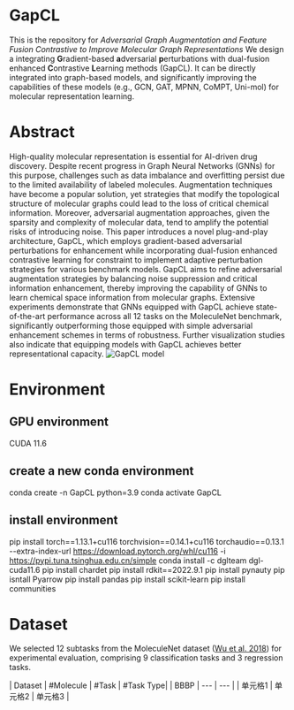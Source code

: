# GapCL
This is the repository for *Adversarial Graph Augmentation and Feature Fusion Contrastive to Improve Molecular Graph Representations*
We design  a integrating **G**radient-based **a**dversarial **p**erturbations with dual-fusion enhanced **C**ontrastive **L**earning methods (GapCL). It can be directly integrated into graph-based models, and significantly improving the capabilities of these models (e.g., GCN, GAT, MPNN, CoMPT, Uni-mol) for molecular representation learning.
# Abstract
High-quality molecular representation is essential for AI-driven drug discovery. Despite recent progress in Graph Neural Networks (GNNs) for this purpose, challenges such as data imbalance and overfitting persist due to the limited availability of labeled molecules. Augmentation techniques have become a popular solution, yet strategies that modify the topological structure of molecular graphs could lead to the loss of critical chemical information. Moreover, adversarial augmentation approaches, given the sparsity and complexity of molecular data, tend to amplify the potential risks of introducing noise. This paper introduces a novel plug-and-play architecture, GapCL, which employs gradient-based adversarial perturbations for enhancement while incorporating dual-fusion enhanced contrastive learning for constraint to implement adaptive perturbation strategies for various benchmark models. GapCL aims to refine adversarial augmentation strategies by balancing noise suppression and critical information enhancement, thereby improving the capability of GNNs to learn chemical space information from molecular graphs. Extensive experiments demonstrate that GNNs equipped with GapCL achieve state-of-the-art performance across all 12 tasks on the MoleculeNet benchmark, significantly outperforming those equipped with simple adversarial enhancement schemes in terms of robustness. Further visualization studies also indicate that equipping models with GapCL achieves better representational capacity.
![GapCL model](https://github.com/stjin-XMU/HGDrug/blob/main/GapCL.png)

# Environment
## GPU environment
CUDA 11.6

## create a new conda environment
conda create -n GapCL python=3.9
conda activate GapCL

## install environment
pip install torch==1.13.1+cu116 torchvision==0.14.1+cu116 torchaudio==0.13.1 --extra-index-url https://download.pytorch.org/whl/cu116 -i https://pypi.tuna.tsinghua.edu.cn/simple
conda install -c dglteam dgl-cuda11.6
pip install chardet
pip install rdkit==2022.9.1
pip install pynauty
pip isntall Pyarrow
pip install pandas
pip install scikit-learn
pip install communities

# Dataset
We selected 12 subtasks from the MoleculeNet dataset ([Wu et al. 2018](10.1039/C7SC02664A)) for experimental evaluation, comprising 9 classification tasks and 3 regression tasks. 

| Dataset | #Molecule | #Task | #Task Type|
| BBBP | --- | --- |
| 单元格1 | 单元格2 | 单元格3 |



